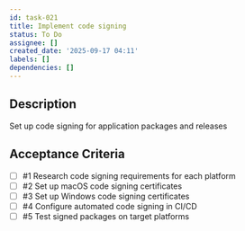 ```yaml
---
id: task-021
title: Implement code signing
status: To Do
assignee: []
created_date: '2025-09-17 04:11'
labels: []
dependencies: []
---
```


## Description

Set up code signing for application packages and releases

## Acceptance Criteria
<!-- AC:BEGIN -->
- [ ] #1 Research code signing requirements for each platform
- [ ] #2 Set up macOS code signing certificates
- [ ] #3 Set up Windows code signing certificates
- [ ] #4 Configure automated code signing in CI/CD
- [ ] #5 Test signed packages on target platforms
<!-- AC:END -->
